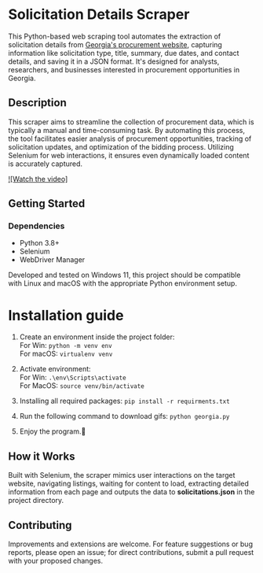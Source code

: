 # Solicitation Details Scraper

This Python-based web scraping tool automates the extraction of solicitation details from [Georgia's procurement website](https://fscm.teamworks.georgia.gov/psc/supp/SUPPLIER/ERP/c/SCP_PUBLIC_MENU_FL.SCP_PUB_BID_CMP_FL.GBL?&/), capturing information like solicitation type, title, summary, due dates, and contact details, and saving it in a JSON format. 
It's designed for analysts, researchers, and businesses interested in procurement opportunities in Georgia.

## Description

This scraper aims to streamline the collection of procurement data, which is typically a manual and time-consuming task. By automating this process, the tool facilitates easier analysis of procurement opportunities, tracking of solicitation updates, and optimization of the bidding process. Utilizing Selenium for web interactions, it ensures even dynamically loaded content is accurately captured.

[![Watch the video]](https://youtu.be/nxqJRmmkX8U)

## Getting Started

### Dependencies

- Python 3.8+
- Selenium
- WebDriver Manager


Developed and tested on Windows 11, this project should be compatible with Linux and macOS with the appropriate Python environment setup.

# Installation guide

1. Create an environment inside the project folder:<br/>
For Win:
    `python -m venv env`<br/>
For macOS:
    `virtualenv venv`

2. Activate environment:<br/>
For Win: 
    `.\env\Scripts\activate`<br />
For MacOS: 
    `source venv/bin/activate`

3. Installing all required packages:
    `pip install -r requirments.txt`
   

5. Run the following command to download gifs:
    `python georgia.py`

6. Enjoy the program.🫡

## How it Works
Built with Selenium, the scraper mimics user interactions on the target website, navigating listings, waiting for content to load, extracting detailed information from each page and outputs the data to **solicitations.json** in the project directory.

## Contributing
Improvements and extensions are welcome. For feature suggestions or bug reports, please open an issue; for direct contributions, submit a pull request with your proposed changes.

